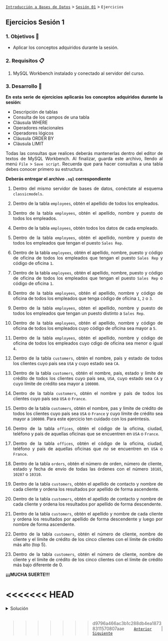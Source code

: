 [`Introducción a Bases de Datos`](../../Readme.md) > [`Sesión 01`](../Readme.md) > `Ejercicios`
	
## Ejercicios Sesión 1

<div style="text-align: justify;">

### 1. Objetivos :dart:

- Aplicar los conceptos adquiridos durante la sesión.

### 2. Requisitos :clipboard:

1. MySQL Workbench instalado y conectado al servidor del curso.

### 3. Desarrollo :rocket:

**En esta serie de ejercicios aplicarás los conceptos adquiridos durante la sesión:**

- Descripción de tablas  
- Consulta de los campos de una tabla  
- Cláusula WHERE  
- Operadores relacionales  
- Operadores lógicos  
- Cláusula ORDER BY  
- Cláusula LIMIT  

Todas las consultas que realices deberás mantenerlas dentro del editor de textos de MySQL Workbench. Al finalizar, guarda este archivo, llendo al menú `File` > `Save script`. Recuerda que para hacer consultas a una tabla debes conocer primero su estructura.

**Deberás entregar el archivo `.sql` correspondiente**

1. Dentro del mismo servidor de bases de datos, conéctate al esquema `classicmodels`.

2. Dentro de la tabla `employees`, obtén el apellido de todos los empleados.

3. Dentro de la tabla `employees`, obtén el apellido, nombre y puesto de todos los empleados.

4. Dentro de la tabla `employees`, obtén todos los datos de cada empleado.

5. Dentro de la tabla `employees`, obtén el apellido, nombre y puesto de todos los empleados que tengan el puesto `Sales Rep`.

6. Dentro de la tabla `employees`, obtén el apellido, nombre, puesto y código de oficina de todos los empleados que tengan el puesto `Sales Rep` y código de oficina `1`.

7. Dentro de la tabla `employees`, obtén el apellido, nombre, puesto y código de oficina de todos los empleados que tengan el puesto `Sales Rep` o código de oficina `1`.

8. Dentro de la tabla `employees`, obtén el apellido, nombre y código de oficina de todos los empleados que tenga código de oficina `1`, `2` o `3`.

9. Dentro de la tabla `employees`, obten el apellido, nombre y puesto de todos los empleados que tengan un puesto distinto a `Sales Rep`.

10. Dentro de la tabla `employees`, obtén el apellido, nombre y código de oficina de todos los empleados cuyo código de oficina sea mayor a `5`.

11. Dentro de la tabla `employees`, obtén el apellido, nombre y código de oficina de todos los empleados cuyo cdigo de oficina sea menor o igual `4`.

12. Dentro de la tabla `customers`, obtén el nombre, país y estado de todos los clientes cuyo país sea `USA` y cuyo estado sea `CA`.

13. Dentro de la tabla `customers`, obtén el nombre, país, estado y límite de crédito de todos los clientes cuyo país sea, `USA`, cuyo estado sea `CA` y cuyo límite de crédito sea mayor a `100000`.

14. Dentro de la tabla `customers`, obtén el nombre y país de todos los clientes cuyo país sea `USA` o `France`.

15. Dentro de la tabla `customers`, obtén el nombre, pas y límite de crédito de todos los clientes cuyo país sea `USA` o `France` y cuyo límite de crédito sea mayor a `100000`. Para este ejercicio ten cuidado con los paréntesis.

16. Dentro de la tabla `offices`, obtén el código de la oficina, ciudad, teléfono y país de aquellas oficinas que se encuentren en `USA` o `France`.

17. Dentro de la tabla `offices`, obtén el código de la oficina, ciudad, teléfono y país de aquellas oficinas que *no* se encuentren en `USA` o `France`.

18. Dentro de la tabla `orders`, obtén el número de orden, número de cliente, estado y fecha de envío de todas las órdenes con el número `10165`, `10287` o `10310`.

19. Dentro de la tabla `customers`, obtén el apellido de contacto y nombre de cada cliente y ordena los resultados por apellido de forma ascendente.

20. Dentro de la tabla `customers`, obtén el apellido de contacto y nombre de cada cliente y ordena los resultados por apellido de forma descendente.

21. Dentro de la tabla `customers`, obtén el apellido y nombre de cada cliente y ordena los resultados por apellido de forma descendente y luego por nombre de forma ascendente.

22. Dentro de la tabla `customers`, obtén el número de cliente, nombre de cliente y el límite de crédito de los cinco clientes con el límite de crédito más alto (top 5).

23. Dentro de la tabla `customers`, obtén el número de cliente, nombre de cliente y el límite de crédito de los cinco clientes con el límite de crédito más bajo diferente de 0.

**¡¡¡MUCHA SUERTE!!!**

<<<<<<< HEAD
=======
<details><summary>Solución</summary>
<br/>

[**Revisa el script con las soluciones**](solucion.sql)

<p>

</p>
</details> 

<br/>

>>>>>>> d9796a466ac3b1c288db4ea18738311570807aae
[`Anterior`](../Readme.md#3-proyecto-hammer) | [`Siguiente`](../Readme.md#4-postwork-memo)

</div>
